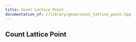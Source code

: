 ```yaml
---
title: Count Lattice Point
documentation_of: //library/geom/count_lattice_point.hpp
---
```

## Count Lattice Point